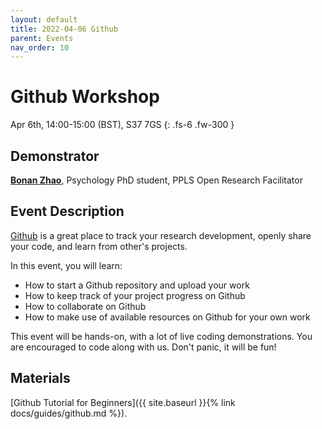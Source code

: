 ```yaml
---
layout: default
title: 2022-04-06 Github
parent: Events
nav_order: 10
---
```


# Github Workshop

Apr 6th, 14:00-15:00 (BST), S37 7GS
{: .fs-6 .fw-300 }

## Demonstrator

[**Bonan Zhao**](https://zhaobn.github.io), Psychology PhD student, PPLS Open Research Facilitator

## Event Description

[Github](https://github.com) is a great place to track your research development, openly share your code, and learn from other's projects.

In this event, you will learn:

- How to start a Github repository and upload your work
- How to keep track of your project progress on Github
- How to collaborate on Github
- How to make use of available resources on Github for your own work

This event will be hands-on, with a lot of live coding demonstrations.
You are encouraged to code along with us.
Don't panic, it will be fun!

## Materials

[Github Tutorial for Beginners]({{ site.baseurl }}{% link docs/guides/github.md %}).
